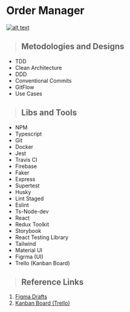 # **Order Manager**

[![alt text](https://i.imgur.com/Kf5MdoT.png "Link para o sistema")]()

> ## Metodologies and Designs

- TDD
- Clean Architecture
- DDD
- Conventional Commits
- GitFlow
- Use Cases

> ## Libs and Tools

- NPM
- Typescript
- Git
- Docker
- Jest
- Travis CI
- Firebase
- Faker
- Express
- Supertest
- Husky
- Lint Staged
- Eslint
- Ts-Node-dev
- React
- Redux Toolkit
- Storybook
- React Testing Library
- Tailwind
- Material UI
- Figrma (UI)
- Trello (Kanban Board)

> ## Reference Links

1. [Figma Drafts](https://www.figma.com/file/N0i0knZct9WIRdna2IRyWM/ORDER-MANAGER?node-id=0%3A1)
2. [Kanban Board (Trello)](https://trello.com/b/vSS5IUd2)
